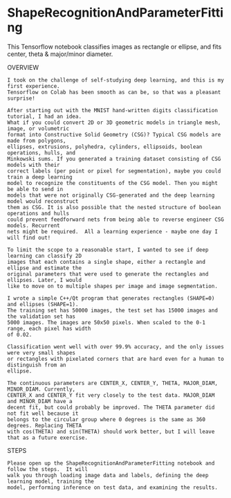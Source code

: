 # ShapeRecognitionAndParameterFitting
This Tensorflow notebook classifies images as rectangle or ellipse, and fits center, theta &amp; major/minor diameter.



OVERVIEW

    I took on the challenge of self-studying deep learning, and this is my first experience. 
    Tensorflow on Colab has been smooth as can be, so that was a pleasant surprise!

    After starting out with the MNIST hand-written digits classification tutorial, I had an idea. 
    What if you could convert 2D or 3D geometric models in triangle mesh, image, or volumetric 
    format into Constructive Solid Geometry (CSG)? Typical CSG models are made from polygons, 
    ellipses, extrusions, polyhedra, cylinders, ellipsoids, boolean operations, hulls, and 
    Minkowski sums. If you generated a training dataset consisting of CSG models with their 
    correct labels (per point or pixel for segmentation), maybe you could train a deep learning 
    model to recognize the constituents of the CSG model. Then you might be able to send in 
    models that were not originally CSG-generated and the deep learning model would reconstruct 
    them as CSG. It is also possible that the nested structure of boolean operations and hulls 
    could prevent feedforward nets from being able to reverse engineer CSG models. Recurrent 
    nets might be required.  All a learning experience - maybe one day I will find out!

    To limit the scope to a reasonable start, I wanted to see if deep learning can classify 2D 
    images that each contains a single shape, either a rectangle and ellipse and estimate the 
    original parameters that were used to generate the rectangles and ellipses. Later, I would 
    like to move on to multiple shapes per image and image segmentation.

    I wrote a simple C++/Qt program that generates rectangles (SHAPE=0) and ellipses (SHAPE=1). 
    The training set has 50000 images, the test set has 15000 images and the validation set has 
    5000 images. The images are 50x50 pixels. When scaled to the 0-1 range, each pixel has width 
    of 0.02.

    Classification went well with over 99.9% accuracy, and the only issues were very small shapes 
    or rectangles with pixelated corners that are hard even for a human to distinguish from an 
    ellipse.

    The continuous parameters are CENTER_X, CENTER_Y, THETA, MAJOR_DIAM, MINOR_DIAM. Currently, 
    CENTER_X and CENTER_Y fit very closely to the test data. MAJOR_DIAM and MINOR_DIAM have a 
    decent fit, but could probably be improved. The THETA parameter did not fit well because it 
    belongs to the circular group where 0 degrees is the same as 360 degrees. Replacing THETA 
    with cos(THETA) and sin(THETA) should work better, but I will leave that as a future exercise.



STEPS

    Please open up the ShapeRecognitionAndParameterFitting notebook and follow the steps.  It will 
    walk you through loading image data and labels, defining the deep learning model, training the 
    model, performing inference on test data, and examining the results.
